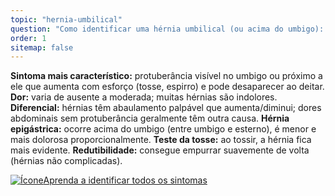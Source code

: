 ```yaml
---
topic: "hernia-umbilical"
question: "Como identificar uma hérnia umbilical (ou acima do umbigo): quais são os sintomas e como diferenciar de outras dores abdominais?"
order: 1
sitemap: false
---
```


**Sintoma mais característico:** protuberância visível no umbigo ou próximo a ele que aumenta com esforço (tosse, espirro) e pode desaparecer ao deitar. **Dor:** varia de ausente a moderada; muitas hérnias são indolores. **Diferencial:** hérnias têm abaulamento palpável que aumenta/diminui; dores abdominais sem protuberância geralmente têm outra causa. **Hérnia epigástrica:** ocorre acima do umbigo (entre umbigo e esterno), é menor e mais dolorosa proporcionalmente. **Teste da tosse:** ao tossir, a hérnia fica mais evidente. **Redutibilidade:** consegue empurrar suavemente de volta (hérnias não complicadas).

<p><a href="{% link _posts/2025-10-21-hernia-umbilical-sintomas-sinais-alerta.md %}">
  <img src="/assets/images/icon-document.svg" class="icon" alt="Ícone" />Aprenda a identificar todos os sintomas</a></p>

